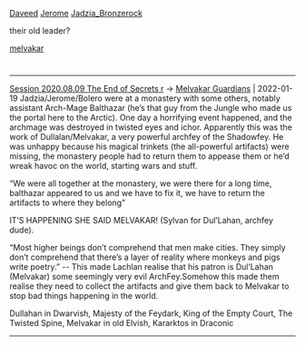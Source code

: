 [Daveed](TheWik-main/people/Daveed.md)
[Jerome](../Jerome.md)
[Jadzia_Bronzerock](../Jadzia_Bronzerock.md)

their old leader?

[melvakar](TheWik-main/things/melvakar.md)

#
---

[Session 2020.08.09 The End of Secrets r](../../sessions/notes_matteo_brianedit/Session%202020.08.09%20The%20End%20of%20Secrets%20r.md) -> [Melvakar Guardians](TheWik-main/people/Factions/Melvakar%20Guardians.md) | 2022-01-19
Jadzia/Jerome/Bolero were at a monastery with some others, notably assistant Arch-Mage Balthazar (he’s that guy from the Jungle who made us the portal here to the Arctic). One day a horrifying event happened, and the archmage was destroyed in twisted eyes and ichor. Apparently this was the work of Dullalan/Melvakar, a very powerful archfey of the Shadowfey. He was unhappy because his magical trinkets (the all-powerful artifacts) were missing, the monastery people had to return them to appease them or he’d wreak havoc on the world, starting wars and stuff.

“We were all together at the monastery, we were there for a long time, balthazar appeared to us and we have to fix it, we have to return the artifacts to where they belong”

IT’S HAPPENING SHE SAID MELVAKAR! (Sylvan for Dul’Lahan, archfey dude).

“Most higher beings don’t comprehend that men make cities. They simply don’t comprehend that there’s a layer of reality where monkeys and pigs write poetry.” -- This made Lachlan realise that his patron is Dul’Lahan (Melvakar) some seemingly very evil ArchFey.Somehow this made them realise they need to collect the artifacts and give them back to Melvakar to stop bad things happening in the world.

  

Dullahan in Dwarvish, Majesty of the Feydark, King of the Empty Court, The Twisted Spine, Melvakar in old Elvish, Kararktos in Draconic

---
